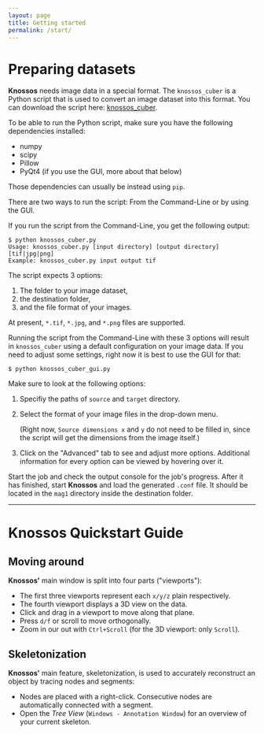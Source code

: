 ```yaml
---
layout: page
title: Getting started
permalink: /start/
---
```

Preparing datasets
==================

**Knossos** needs image data in a special format. The `knossos_cuber` is a Python script that is used to convert an image dataset into this format. You can download the script here: [knossos_cuber](https://dl.dropboxusercontent.com/u/951334/knossos_cuber.zip).

To be able to run the Python script, make sure you have the following dependencies installed:

*   numpy
*   scipy
*   Pillow
*   PyQt4 (if you use the GUI, more about that below)

Those dependencies can usually be instead using `pip`.

There are two ways to run the script: From the Command-Line or by using the GUI.

If you run the script from the Command-Line, you get the following output:

    $ python knossos_cuber.py
    Usage: knossos_cuber.py [input directory] [output directory] [tif|jpg|png]
    Example: knossos_cuber.py input output tif

The script expects 3 options:

1.  The folder to your image dataset,
2.  the destination folder,
3.  and the file format of your images.

At present, `*.tif`, `*.jpg`, and `*.png` files are supported.

Running the script from the Command-Line with these 3 options will result in `knossos_cuber` using a default configuration on your image data. If you need to adjust some settings, right now it is best to use the GUI for that:

    $ python knossos_cuber_gui.py

Make sure to look at the following options:

1.  Specifiy the paths of `source` and `target` directory.
2.  Select the format of your image files in the drop-down menu.

    (Right now, `Source dimensions x` and `y` do not need to be filled in, since the script will get the dimensions from the image itself.)
3.  Click on the "Advanced" tab to see and adjust more options. Additional information for every option can be viewed by hovering over it.

Start the job and check the output console for the job's progress. After it has finished, start **Knossos** and load the generated `.conf` file. It should be located in the `mag1` directory inside the destination folder.

* * *

**Knossos** Quickstart Guide
============================

Moving around
-------------

**Knossos'** main window is split into four parts ("viewports"):

*   The first three viewports represent each `x/y/z` plain respectively.
*   The fourth viewport displays a 3D view on the data.
*   Click and drag in a viewport to move along that plane.
*   Press `d/f` or scroll to move orthogonally.
*   Zoom in our out with `Ctrl+Scroll` (for the 3D viewport: only `Scroll`).


Skeletonization
---------------

**Knossos'** main feature, skeletonization, is used to accurately reconstruct an object by tracing nodes and segments:

*   Nodes are placed with a right-click. Consecutive nodes are automatically connected with a segment.
*   Open the *Tree View* (`Windows - Annotation Window`) for an overview of your current skeleton.
